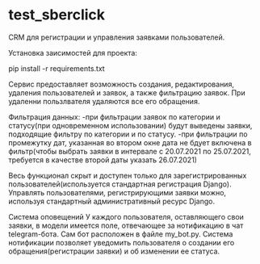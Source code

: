 # test_sberclick
CRM для регистрации и управления заявками пользователей.

Установка заисимостей для проекта:

pip install -r requirements.txt

Сервис предоставляет возможность создания, редактирования, удаления пользователей и заявок, а также фильтрацию заявок. При удаленни пользлвателя удаляются все его обращения.

Фильтрация данных:
-при фильтрации заявок по категории и статусу(при одновременном использовании) будут выведены заявки, подходящие фильтру по категории и по статусу.
-при фильтрации по промежутку дат, указанная во втором окне дата не бдует включена в фильтр(чтобы выбрать заявки в интервале с 20.07.2021 по 25.07.2021,
  требуется в качестве второй даты указать 26.07.2021)

Весь функционал скрыт и доступен только для зарегистрированных пользователей(используется стандартная регистрация Django). Управлять пользователями,
регистрирующими заявки можно, используя стандартный административный ресурс Django.

Система оповещений
У каждого пользователя, оставляющего свои заявки, в модели имеется поле, отвечающее за нотификацию в чат telegram-бота. Сам бот расположен в файле my_bot.py. 
Система нотификации позволяет уведомить пользователя о создании его обращения(регистрации заявки) и об изменении ее статуса.
